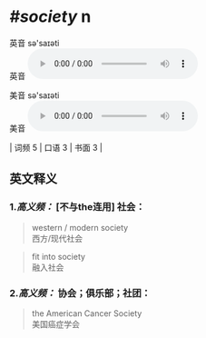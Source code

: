 # ***\#society*** n
英音 sə'saɪəti  
英音
<audio src="./media/society-B.aac" controls="controls"></audio>

美音 sə'saɪəti  
美音
<audio src="./media/society.aac" controls="controls"></audio>



| 词频 5 | 口语 3 | 书面 3 |  

英文释义
---
### 1.*高义频：* **[不与the连用] 社会：**  

 > western / modern society  
 > 西方/现代社会    

 > fit into society  
 > 融入社会    

### 2.*高义频：* **协会；俱乐部；社团：**  

 > the American Cancer Society  
 > 美国癌症学会    


